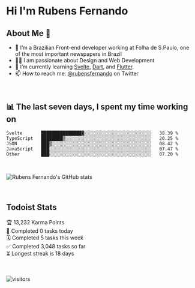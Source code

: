 # Hi I'm Rubens Fernando

## About Me 🚀

- 🌱 I’m a Brazilian Front-end developer working at Folha de S.Paulo, one of the most important newspapers in Brazil
- 👨‍💻 I am passionate about Design and Web Development
- 📖 I’m currently learning [Svelte](https://svelte.dev/), [Dart](https://dart.dev/), and [Flutter](https://flutter.dev/).
- 📫 How to reach me: [@rubensfernando](https://twitter.com/rubensfernando) on Twitter

<br />

## 📊 The last seven days, I spent my time working on

<!--START_SECTION:waka-->
```text
Svelte       ███████████████▓░░░░░░░░░░░░░░░░░░░░░░░░░   38.39 % 
TypeScript   ████████▒░░░░░░░░░░░░░░░░░░░░░░░░░░░░░░░░   20.25 % 
JSON         ███▒░░░░░░░░░░░░░░░░░░░░░░░░░░░░░░░░░░░░░   08.42 % 
JavaScript   ███░░░░░░░░░░░░░░░░░░░░░░░░░░░░░░░░░░░░░░   07.47 % 
Other        ███░░░░░░░░░░░░░░░░░░░░░░░░░░░░░░░░░░░░░░   07.20 % 
```
<!--END_SECTION:waka-->

<br />

![Rubens Fernando's GitHub stats](https://github-readme-stats.vercel.app/api?username=rubensfernando&show_icons=true&hide_border=true)

<br />

## Todoist Stats

<!-- TODO-IST:START -->
🏆  13,232 Karma Points           
🌸  Completed 0 tasks today           
🗓  Completed 5 tasks this week           
✅  Completed 3,048 tasks so far           
⏳  Longest streak is 18 days
<!-- TODO-IST:END -->

<br>

![visitors](https://visitor-badge.laobi.icu/badge?page_id=rubensfernando.rubensfernando)
